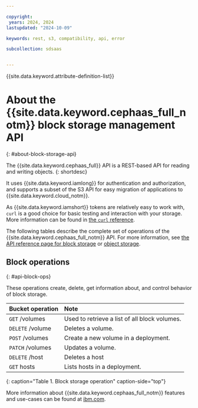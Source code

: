 ```yaml
---

copyright:
 years: 2024, 2024
lastupdated: "2024-10-09"

keywords: rest, s3, compatibility, api, error

subcollection: sdsaas


---
```


{{site.data.keyword.attribute-definition-list}}


# About the {{site.data.keyword.cephaas_full_notm}} block storage management API
{: #about-block-storage-api}

The {{site.data.keyword.cephaas_full}} API is a REST-based API for reading and writing objects.
{: shortdesc}

It uses {{site.data.keyword.iamlong}} for authentication and authorization, and supports a subset of the S3 API for easy migration of applications to {{site.data.keyword.cloud_notm}}.



As {{site.data.keyword.iamshort}} tokens are relatively easy to work with, `curl` is a good choice for basic testing and interaction with your storage. More information can be found in [the `curl` reference](/docs/sdsaas?topic=sdsaas-curl).

The following tables describe the complete set of operations of the {{site.data.keyword.cephaas_full_notm}} API. For more information, see [the API reference page for block storage](/docs/sdsaas?topic=sdsaas-block-storage-api) or [object storage](/docs/sdsaas?topic=sdsaas-object-storage-api).


## Block operations
{: #api-block-ops}

These operations create, delete, get information about, and control behavior of block storage.

| Bucket operation        | Note                                                                            |
|:------------------------|:--------------------------------------------------------------------------------|
| `GET` /volumes          | Used to retrieve a list of all block volumes.                                   |
| `DELETE` /volume        | Deletes a volume.                                                               |
| `POST` /volumes         | Create a new volume in a deployment.                                            |
| `PATCH` /volumes        | Updates a volume.                                                               |
| `DELETE` /host          | Deletes a host                                                                  |
| `GET` hosts             | Lists hosts in a deployment.                                                    |
{: caption="Table 1. Block storage operation" caption-side="top"}


More information about {{site.data.keyword.cephaas_full_notm}} features and use-cases can be found at [ibm.com](https://www.ibm.com/products/software-defined-storage).
